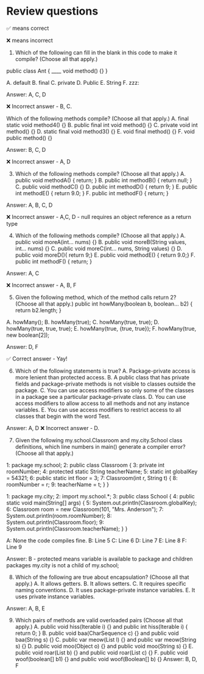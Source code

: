 # Review questions
✅ means correct

❌ means incorrect
 

1. Which of the following can fill in the blank in this code to make it compile?
(Choose all that apply.)

public class Ant {
    ____ void method() {}
}

A. default
B. final
C. private
D. Public
E. String
F. zzz:

Answer: A, C, D

❌ Incorrect answer - B, C.

Which of the following methods compile? (Choose all that apply.)
A. final static void method4() {}
B. public final int void method() {}
C. private void int method() {}
D. static final void method3() {}
E. void final method() {}
F. void public method() {}

Answer: B, C, D

❌ Incorrect answer - A, D

3. Which of the following methods compile? (Choose all that apply.)
A. public void methodA() { return; }
B. public int methodB() { return null; }
C. public void methodC() {}
D. public int methodD() { return 9; }
E. public int methodE() { return 9.0; }
F. public int methodF() { return; }

Answer: A, B, C, D

❌ Incorrect answer - A,C, D - null requires an object
reference as a return type


4. Which of the following methods compile? (Choose all that apply.)
A. public void moreA(int... nums) {}
B. public void moreB(String values, int... nums) {}
C. public void moreC(int... nums, String values) {}
D. public void moreD(){ return 9;}
E. public void methodE() { return 9.0;}
F. public int methodF() { return; }

Answer: A, C

❌ Incorrect answer - A, B, F


5. Given the following method, which of the method calls return 2? (Choose all that apply.)
public int howMany(boolean b, boolean... b2) {
    return b2.length;
}

A. howMany();
B. howMany(true);
C. howMany(true, true);
D. howMany(true, true, true);
E. howMany(true, {true, true});
F. howMany(true, new boolean[2]);

Answer: D, F

✅ Correct answer - Yay!

6. Which of the following statements is true?
A. Package-private access is more lenient than protected access.
B. A public class that has private fields and package-private methods
is not visible to classes outside the package.
C. You can use access modifiers so only some of the classes in a package see
a particular package-private class.
D. You can use access modifiers to allow access to all methods and not any instance
variables.
E. You can use access modifiers to restrict access to all classes that begin with
the word Test.

Answer: A, D
❌ Incorrect answer - D.

7. Given the following my.school.Classroom and my.city.School class definitions, which line
numbers in main() generate a compiler error? (Choose all that apply.)

1: package my.school;
2: public class Classroom {
3:      private int roomNumber;
4:      protected static String teacherName;
5:      static int globalKey = 54321;
6:      public static int floor = 3;
7:      Classroom(int r, String t) {
8:          roomNumber = r;
9:          teacherName = t; } }

1: package my.city;
2: import my.school.*;
3: public class School {
4:      public static void main(String[] args) {
5:          System.out.println(Classroom.globalKey);
6:          Classroom room = new Classroom(101, "Mrs. Anderson");
7:          System.out.println(room.roomNumber);
8:          System.out.println(Classroom.floor);
9:          System.out.println(Classroom.teacherName); } }

A: None the code compiles fine.
B: Line 5
C: Line 6
D: Line 7
E: Line 8
F: Line 9

Answer: B - protected means variable is available to package and children packages
my.city is not a child of my.school;

8. Which of the following are true about encapsulation? (Choose all that apply.)
A. It allows getters.
B. It allows setters.
C. It requires specific naming conventions.
D. It uses package-private instance variables.
E. It uses private instance variables.

Answer: A, B, E


9. Which pairs of methods are valid overloaded pairs (Choose all that apply.)
A.
public void hiss(Iterable i) {}
and
public int hiss(Iterable i) { return 0; }
B.
public void baa(CharSequence c) {}
and
public void baa(String s) {}
C.
public var meow(List<String> l) {}
and
public var meow(String s) {}
D.
public void moo(Object o) {}
and
public void moo(String s) {}
E.
public void roar(List<Boolean> b) {}
and
public void roar(List<Character> c) {}
F.
public void woof(boolean[] b1) {}
and
public void woof(Boolean[] b) {}
Answer: B, D, F
